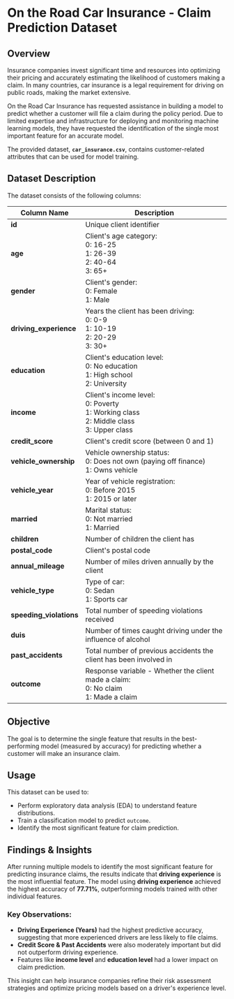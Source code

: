 # On the Road Car Insurance - Claim Prediction Dataset

## **Overview**
Insurance companies invest significant time and resources into optimizing their pricing and accurately estimating the likelihood of customers making a claim. In many countries, car insurance is a legal requirement for driving on public roads, making the market extensive.

On the Road Car Insurance has requested assistance in building a model to predict whether a customer will file a claim during the policy period. Due to limited expertise and infrastructure for deploying and monitoring machine learning models, they have requested the identification of the single most important feature for an accurate model.

The provided dataset, **`car_insurance.csv`**, contains customer-related attributes that can be used for model training.

## **Dataset Description**
The dataset consists of the following columns:

| Column Name         | Description |
|---------------------|-------------|
| **id** | Unique client identifier |
| **age** | Client's age category: <br> 0: 16-25 <br> 1: 26-39 <br> 2: 40-64 <br> 3: 65+ |
| **gender** | Client's gender: <br> 0: Female <br> 1: Male |
| **driving_experience** | Years the client has been driving: <br> 0: 0-9 <br> 1: 10-19 <br> 2: 20-29 <br> 3: 30+ |
| **education** | Client's education level: <br> 0: No education <br> 1: High school <br> 2: University |
| **income** | Client's income level: <br> 0: Poverty <br> 1: Working class <br> 2: Middle class <br> 3: Upper class |
| **credit_score** | Client's credit score (between 0 and 1) |
| **vehicle_ownership** | Vehicle ownership status: <br> 0: Does not own (paying off finance) <br> 1: Owns vehicle |
| **vehicle_year** | Year of vehicle registration: <br> 0: Before 2015 <br> 1: 2015 or later |
| **married** | Marital status: <br> 0: Not married <br> 1: Married |
| **children** | Number of children the client has |
| **postal_code** | Client's postal code |
| **annual_mileage** | Number of miles driven annually by the client |
| **vehicle_type** | Type of car: <br> 0: Sedan <br> 1: Sports car |
| **speeding_violations** | Total number of speeding violations received |
| **duis** | Number of times caught driving under the influence of alcohol |
| **past_accidents** | Total number of previous accidents the client has been involved in |
| **outcome** | Response variable - Whether the client made a claim: <br> 0: No claim <br> 1: Made a claim |

## **Objective**
The goal is to determine the single feature that results in the best-performing model (measured by accuracy) for predicting whether a customer will make an insurance claim.

## **Usage**
This dataset can be used to:
- Perform exploratory data analysis (EDA) to understand feature distributions.
- Train a classification model to predict `outcome`.
- Identify the most significant feature for claim prediction.

## **Findings & Insights**
After running multiple models to identify the most significant feature for predicting insurance claims, the results indicate that **driving experience** is the most influential feature. The model using **driving experience** achieved the highest accuracy of **77.71%**, outperforming models trained with other individual features.

### **Key Observations:**
- **Driving Experience (Years)** had the highest predictive accuracy, suggesting that more experienced drivers are less likely to file claims.
- **Credit Score & Past Accidents** were also moderately important but did not outperform driving experience.
- Features like **income level** and **education level** had a lower impact on claim prediction.

This insight can help insurance companies refine their risk assessment strategies and optimize pricing models based on a driver's experience level.

